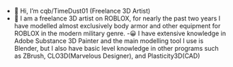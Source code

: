 - 👋 Hi, I’m cqb/TimeDust01 (Freelance 3D Artist)
- 👀 I am a freelance 3D artist on ROBLOX, for nearly the past two years I have modelled almost exclusively body armor and other equipment for ROBLOX in the modern military genre.
-😀 I have extensive knowledge in Adobe Substance 3D Painter and the main modelling tool I use is Blender, but I also have basic level knowledge in other programs such as ZBrush, CLO3D(Marvelous Designer), and Plasticity3D(CAD)

<!---
cqbcag/cqbcag is a ✨ special ✨ repository because its `README.md` (this file) appears on your GitHub profile.
You can click the Preview link to take a look at your changes.
--->
